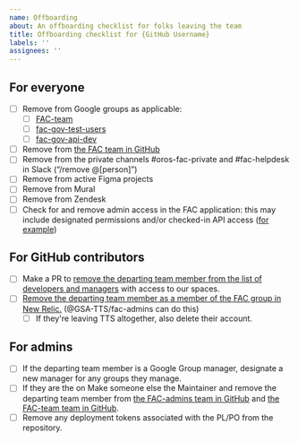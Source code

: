 ```yaml
---
name: Offboarding
about: An offboarding checklist for folks leaving the team
title: Offboarding checklist for {GitHub Username}
labels: ''
assignees: ''
---
```


## For everyone

- [ ] Remove from Google groups as applicable:
  - [ ] [FAC-team](https://groups.google.com/a/gsa.gov/g/fac-team/members) 
  - [ ] [fac-gov-test-users](https://groups.google.com/a/gsa.gov/g/fac-gov-test-users/members)
  - [ ] [fac-gov-api-dev](https://groups.google.com/a/gsa.gov/g/fac-gov-api-dev)
- [ ] Remove from [the FAC team in GitHub](https://github.com/orgs/GSA-TTS/teams/fac-team/members)
- [ ] Remove from the private channels #oros-fac-private and #fac-helpdesk in Slack (“/remove @[person]”)
- [ ] Remove from active Figma projects
- [ ] Remove from Mural
- [ ] Remove from Zendesk 
- [ ] Check for and remove admin access in the FAC application: this may include designated permissions and/or checked-in API  access ([for example](https://github.com/GSA-TTS/FAC/blob/fb0e7bdf1cb1807291e6b6eef068e97b4574078c/backend/support/api/admin_api_v1_1_0/create_access_tables.sql#L21))

## For GitHub contributors
- [ ] Make a PR to [remove the departing team member from the list of developers and managers](https://github.com/GSA-TTS/FAC/tree/main/terraform/meta/config.tf) with access to our spaces.
- [ ] [Remove the departing team member as a member of the FAC group in New Relic.](https://one.newrelic.com/admin-portal/organizations/users-list) (@GSA-TTS/fac-admins can do this)
    - [ ] If they're leaving TTS altogether, also delete their account. 

## For admins
- [ ] If the departing team member is a Google Group manager, designate a new manager for any groups they manage.
- [ ] If they are the on Make someone else the Maintainer and remove the departing team member from [the FAC-admins team in GitHub](https://github.com/orgs/GSA-TTS/teams/fac-admins/members) and [the FAC-team team in GitHub](https://github.com/orgs/GSA-TTS/teams/fac-team/members).
- [ ] Remove any deployment tokens associated with the PL/PO from the repository.
